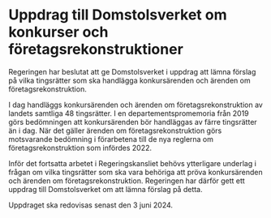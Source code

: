 # Uppdrag till Domstolsverket om konkurser och företagsrekonstruktioner

Regeringen har beslutat att ge Domstolsverket i uppdrag att lämna förslag på vilka tingsrätter som ska handlägga konkursärenden och ärenden om företagsrekonstruktion.

I dag handläggs konkursärenden och ärenden om företagsrekonstruktion av landets samtliga 48 tingsrätter. I en departementspromemoria från 2019 görs bedömningen att konkursärenden bör handläggas av färre tingsrätter än i dag. När det gäller ärenden om företagsrekonstruktion görs motsvarande bedömning i förarbetena till de nya reglerna om företagsrekonstruktion som infördes 2022.

Inför det fortsatta arbetet i Regeringskansliet behövs ytterligare underlag i frågan om vilka tingsrätter som ska vara behöriga att pröva konkursärenden och ärenden om företags­rekonstruktion. Regeringen har därför gett ett uppdrag till Domstolsverket om att lämna förslag på detta.

Uppdraget ska redovisas senast den 3 juni 2024.
